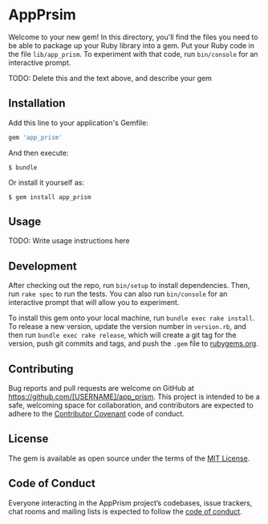 # AppPrsim

Welcome to your new gem! In this directory, you'll find the files you need to be able to package up your Ruby library into a gem. Put your Ruby code in the file `lib/app_prism`. To experiment with that code, run `bin/console` for an interactive prompt.

TODO: Delete this and the text above, and describe your gem

## Installation

Add this line to your application's Gemfile:

```ruby
gem 'app_prism'
```

And then execute:

    $ bundle

Or install it yourself as:

    $ gem install app_prism

## Usage

TODO: Write usage instructions here

## Development

After checking out the repo, run `bin/setup` to install dependencies. Then, run `rake spec` to run the tests. You can also run `bin/console` for an interactive prompt that will allow you to experiment.

To install this gem onto your local machine, run `bundle exec rake install`. To release a new version, update the version number in `version.rb`, and then run `bundle exec rake release`, which will create a git tag for the version, push git commits and tags, and push the `.gem` file to [rubygems.org](https://rubygems.org).

## Contributing

Bug reports and pull requests are welcome on GitHub at https://github.com/[USERNAME]/app_prism. This project is intended to be a safe, welcoming space for collaboration, and contributors are expected to adhere to the [Contributor Covenant](http://contributor-covenant.org) code of conduct.

## License

The gem is available as open source under the terms of the [MIT License](https://opensource.org/licenses/MIT).

## Code of Conduct

Everyone interacting in the AppPrism project’s codebases, issue trackers, chat rooms and mailing lists is expected to follow the [code of conduct](https://github.com/[USERNAME]/app_prism/blob/master/CODE_OF_CONDUCT.md).
